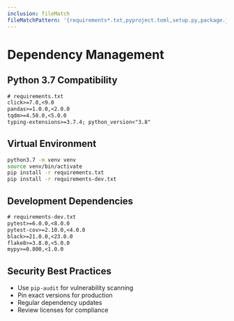 ```yaml
---
inclusion: fileMatch
fileMatchPattern: '{requirements*.txt,pyproject.toml,setup.py,package.json}'
---
```


# Dependency Management

## Python 3.7 Compatibility
```txt
# requirements.txt
click>=7.0,<9.0
pandas>=1.0.0,<2.0.0
tqdm>=4.50.0,<5.0.0
typing-extensions>=3.7.4; python_version<"3.8"
```

## Virtual Environment
```bash
python3.7 -m venv venv
source venv/bin/activate
pip install -r requirements.txt
pip install -r requirements-dev.txt
```

## Development Dependencies
```txt
# requirements-dev.txt
pytest>=6.0.0,<8.0.0
pytest-cov>=2.10.0,<4.0.0
black>=21.0.0,<23.0.0
flake8>=3.8.0,<5.0.0
mypy>=0.800,<1.0.0
```

## Security Best Practices
- Use `pip-audit` for vulnerability scanning
- Pin exact versions for production
- Regular dependency updates
- Review licenses for compliance